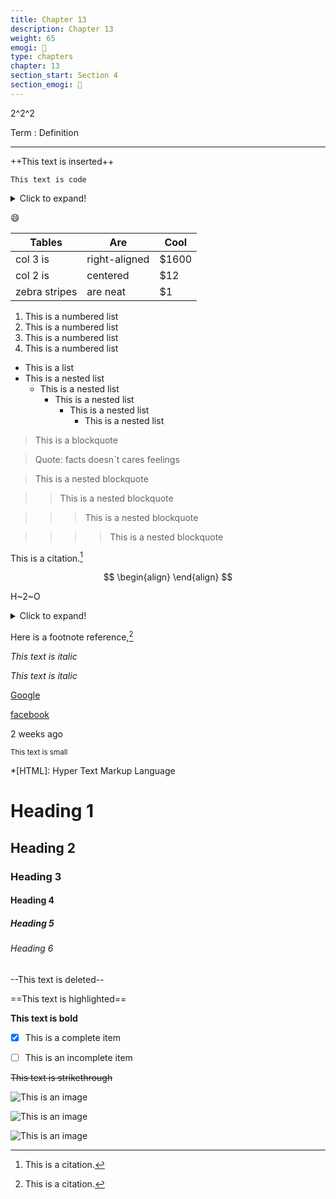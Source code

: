 ```yaml
---
title: Chapter 13
description: Chapter 13
weight: 65
emogi: 🤑
type: chapters
chapter: 13
section_start: Section 4
section_emogi: 🤮
---
```



2^2^2


Term
: Definition


---


++This text is inserted++


`This text is code`


<details>
<summary>Click to expand!</summary>
</details>


:smile:


| Tables | Are | Cool |
| --- | --- | --- |
| col 3 is | right-aligned | $1600 |
| col 2 is | centered | $12 |
| zebra stripes | are neat | $1 |


1. This is a numbered list
2. This is a numbered list
3. This is a numbered list
4. This is a numbered list
- This is a list
- This is a nested list
	- This is a nested list
		- This is a nested list
			- This is a nested list
				- This is a nested list


> This is a blockquote

> Quote: facts doesn`t cares feelings 

> This is a nested blockquote

>> This is a nested blockquote

>>> This is a nested blockquote

>>>> This is a nested blockquote


This is a citation.[^1]
[^1]: This is a citation.


$$
\begin{align}
\end{align}
$$


H~2~O


<details>
<summary>Click to expand!</summary>
</details>


Here is a footnote reference,[^1]
[^1]: And here is the footnote.


*This text is italic*

_This text is italic_


[Google](https://www.google.com)

[facebook](https://www.facebook.com "This is a title")


<time datetime="2013-04-06T12:32+00:00">2 weeks ago</time>


<sub>This text is small</sub>


*[HTML]: Hyper Text Markup Language


# Heading 1 
## Heading 2 
### Heading 3 
#### Heading 4 
##### Heading 5 
###### Heading 6 


--This text is deleted--


==This text is highlighted==


**This text is bold**


- [x] This is a complete item
- [ ] This is an incomplete item


~~This text is strikethrough~~


![This is an image](https://www.google.com/images/branding/googlelogo/1x/googlelogo_color_272x92dp.png)

![This is an image](https://images.pexels.com/photos/14980905/pexels-photo-14980905.jpeg "This is a title")

![This is an image](https://images.pexels.com/photos/1612351/pexels-photo-1612351.jpeg)
